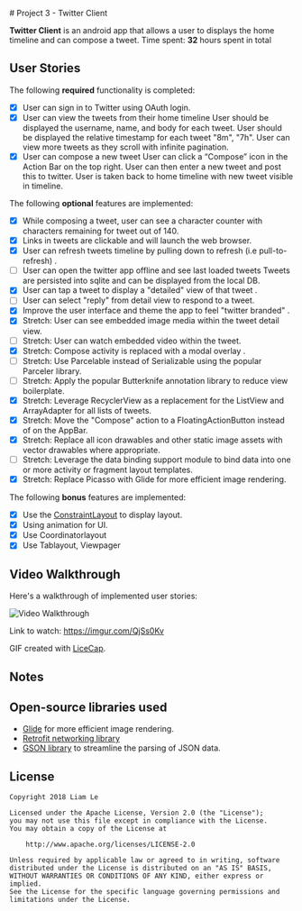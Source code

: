﻿﻿# Project 3 -  Twitter Client

**Twitter Client** is an android app that allows a user to displays the home timeline and can compose a tweet. 
Time spent: **32** hours spent in total

## User Stories

The following **required** functionality is completed:

* [x] User can sign in to Twitter using OAuth login.
* [x] User can view the tweets from their home timeline
        User should be displayed the username, name, and body for each tweet. 
        User should be displayed the relative timestamp for each tweet "8m", "7h". 
        User can view more tweets as they scroll with infinite pagination. 
* [x] User can compose a new tweet
        User can click a “Compose” icon in the Action Bar on the top right. 
        User can then enter a new tweet and post this to twitter. 
        User is taken back to home timeline with new tweet visible in timeline. 

The following **optional** features are implemented:

* [x] While composing a tweet, user can see a character counter with characters remaining for tweet out of 140.
* [x] Links in tweets are clickable and will launch the web browser.
* [x] User can refresh tweets timeline by pulling down to refresh (i.e pull-to-refresh) .
* [ ] User can open the twitter app offline and see last loaded tweets
         Tweets are persisted into sqlite and can be displayed from the local DB.
* [x] User can tap a tweet to display a "detailed" view of that tweet .
* [ ] User can select "reply" from detail view to respond to a tweet.
* [x] Improve the user interface and theme the app to feel "twitter branded" .
* [x] Stretch: User can see embedded image media within the tweet detail view.
* [ ] Stretch: User can watch embedded video within the tweet.
* [x] Stretch: Compose activity is replaced with a modal overlay .
* [ ] Stretch: Use Parcelable instead of Serializable using the popular Parceler library.
* [ ] Stretch: Apply the popular Butterknife annotation library to reduce view boilerplate.
* [x] Stretch: Leverage RecyclerView as a replacement for the ListView and ArrayAdapter for all lists of tweets.
* [x] Stretch: Move the "Compose" action to a FloatingActionButton instead of on the AppBar.
* [x] Stretch: Replace all icon drawables and other static image assets with vector drawables where appropriate. 
* [ ] Stretch: Leverage the data binding support module to bind data into one or more activity or fragment layout templates.
* [x] Stretch: Replace Picasso with Glide for more efficient image rendering. 

The following **bonus** features are implemented:

* [x] Use the [ConstraintLayout](https://developer.android.com/reference/android/support/constraint/ConstraintLayout) to display layout.
* [x] Using animation for UI.
* [x] Use Coordinatorlayout
* [x] Use Tablayout, Viewpager

## Video Walkthrough

Here's a walkthrough of implemented user stories:

<img src='https://imgur.com/QjSs0Kv.gif' title='Twitter Client' width='' alt='Video Walkthrough' />

Link to watch: https://imgur.com/QjSs0Kv

GIF created with [LiceCap](http://www.cockos.com/licecap/).

## Notes


## Open-source libraries used

- [Glide](http://inthecheesefactory.com/blog/get-to-know-glide-recommended-by-google/en) for more efficient image rendering.
- [Retrofit networking library](http://guides.codepath.com/android/Consuming-APIs-with-Retrofit)
- [GSON library](http://guides.codepath.com/android/Using-Android-Async-Http-Client#decoding-with-gson-library) to streamline the parsing of JSON data.


## License

    Copyright 2018 Liam Le

    Licensed under the Apache License, Version 2.0 (the "License");
    you may not use this file except in compliance with the License.
    You may obtain a copy of the License at

        http://www.apache.org/licenses/LICENSE-2.0

    Unless required by applicable law or agreed to in writing, software
    distributed under the License is distributed on an "AS IS" BASIS,
    WITHOUT WARRANTIES OR CONDITIONS OF ANY KIND, either express or implied.
    See the License for the specific language governing permissions and
    limitations under the License.

